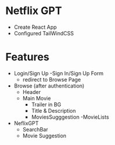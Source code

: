 # Netflix GPT

- Create React App
- Configured TailWindCSS

# Features

- Login/Sign Up
  -Sign In/Sign Up Form
  - redirect to Browse Page
- Browse (after authentication)
  - Header
  - Main Movie
    - Trailer in BG
    - Title & Description
    - MoviesSugggestion
      -MovieLists
- NeflixGPT
  - SearchBar
  - Movie Suggestion
